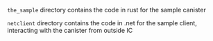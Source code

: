 `the_sample` directory contains the code in rust for the sample canister

`netclient` directory contains the code in .net for the sample client, interacting with the canister from outside IC